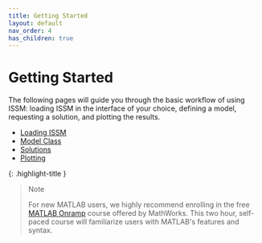 ```yaml
---
title: Getting Started
layout: default
nav_order: 4
has_children: true
---
```


<h1>Getting Started</h1>
The following pages will guide you through the basic workflow of using ISSM: loading ISSM in the interface of your choice, defining a model, requesting a solution, and plotting the results.

- <a href="loading-issm" target="_top">Loading ISSM</a>
- <a href="model-class" target="_top">Model Class</a>
- <a href="solutions" target="_top">Solutions</a>
- <a href="plotting" target="_top">Plotting</a>

{: .highlight-title }
> Note
>
> For new MATLAB users, we highly recommend enrolling in the free <a href="https://matlabacademy.mathworks.com/details/matlab-onramp/gettingstarted" target="_blank">MATLAB Onramp</a> course offered by MathWorks. This two hour, self-paced course will familiarize users with MATLAB's features and syntax.

